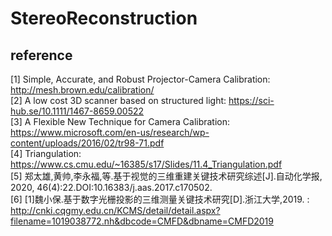 # StereoReconstruction

## reference
[1] Simple, Accurate, and Robust Projector-Camera Calibration: <http://mesh.brown.edu/calibration/>  
[2] A low cost 3D scanner based on structured light: <https://sci-hub.se/10.1111/1467-8659.00522>  
[3] A Flexible New Technique for Camera Calibration: <https://www.microsoft.com/en-us/research/wp-content/uploads/2016/02/tr98-71.pdf>  
[4] Triangulation: <https://www.cs.cmu.edu/~16385/s17/Slides/11.4_Triangulation.pdf>  
[5] 郑太雄,黄帅,李永福,等.基于视觉的三维重建关键技术研究综述[J].自动化学报, 2020, 46(4):22.DOI:10.16383/j.aas.2017.c170502.  
[6] [1]魏小保.基于数字光栅投影的三维测量关键技术研究[D].浙江大学,2019. : <http://cnki.cqgmy.edu.cn/KCMS/detail/detail.aspx?filename=1019038772.nh&dbcode=CMFD&dbname=CMFD2019>  



